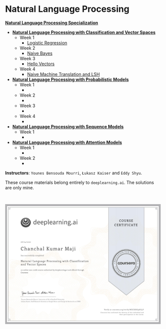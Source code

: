 # Natural Language Processing

**[Natural Language Processing Specialization](https://www.coursera.org/specializations/natural-language-processing)**
+ **[Natural Language Processing with Classification and Vector Spaces](https://www.coursera.org/learn/classification-vector-spaces-in-nlp)**
  + Week 1
    + [Logistic Regression](https://github.com/ChanchalKumarMaji/Natural-Language-Processing-Specialization-deeplearning.ai/blob/master/Natural%20Language%20Processing%20with%20Classification%20and%20Vector%20Spaces/Week%201/C1_W1_Assignment.ipynb)
  + Week 2
    + [Naive Bayes](https://github.com/ChanchalKumarMaji/Natural-Language-Processing-Specialization-deeplearning.ai/blob/master/Natural%20Language%20Processing%20with%20Classification%20and%20Vector%20Spaces/Week%202/C1_W2_Assignment.ipynb)
  + Week 3
    + [Hello Vectors](https://github.com/ChanchalKumarMaji/Natural-Language-Processing-Specialization-deeplearning.ai/blob/master/Natural%20Language%20Processing%20with%20Classification%20and%20Vector%20Spaces/Week%203/C1_W3_Assignment.ipynb)
  + Week 4
    + [Naive Machine Translation and LSH](https://github.com/ChanchalKumarMaji/Natural-Language-Processing-Specialization-deeplearning.ai/blob/master/Natural%20Language%20Processing%20with%20Classification%20and%20Vector%20Spaces/Week%204/C1_W4_Assignment.ipynb)
+ **[Natural Language Processing with Probabilistic Models](https://www.coursera.org/learn/probabilistic-models-in-nlp)**
  + Week 1
    + []()
  + Week 2
    + []()
  + Week 3
    + []()
  + Week 4
    + []()
+ **[Natural Language Processing with Sequence Models](https://www.coursera.org/learn/sequence-models-in-nlp)**
  + Week 1
    + []()
+ **[Natural Language Processing with Attention Models](https://www.coursera.org/learn/attention-models-in-nlp)**
  + Week 1
    + []()
  + Week 2
    + []()


**Instructors**: `Younes Bensouda Mourri`, `Łukasz Kaiser` and `Eddy Shyu`.

These course materials belong entirely to `deeplearning.ai`. The solutions are only mine.


<kbd><img src="" /></kbd>


<kbd><img src="https://github.com/ChanchalKumarMaji/Natural-Language-Processing-Specialization-deeplearning.ai/blob/master/Natural%20Language%20Processing%20with%20Classification%20and%20Vector%20Spaces/Certificate/Certificate.jpg" /></kbd>

